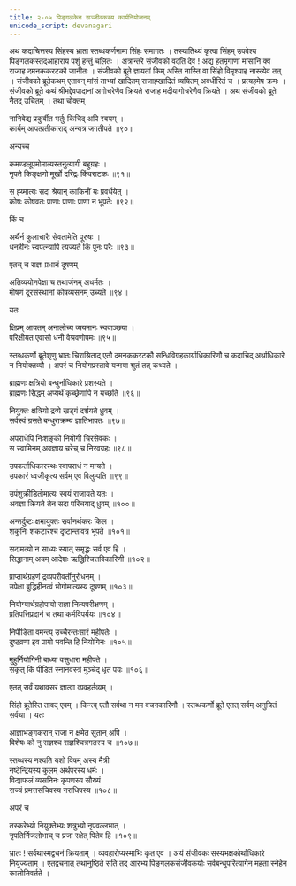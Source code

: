 ```yaml
---
title: २-०५ पिङ्गलकेन सञ्जीवकस्य कार्यनियोजनम्
unicode_script: devanagari
---
```


अथ कदाचित्तस्य सिंहस्य भ्राता स्तब्धकर्णनामा सिंहः समागतः । तस्यातिथ्यं कृत्वा सिंहम् उपवेश्य पिङ्गलकस्तद्आहाराय पशुं हन्तुं चलितः । अत्रान्तरे संजीवको वदति देव ! अद्य हतमृगाणां मांसानि क्व राजाह दमनककरटकौ जानीतः । संजीवको ब्रूते ज्ञायतां किम् अस्ति नास्ति वा सिंहो विमृश्याह नास्त्येव तत् । संजीवको ब्रूतेकथम् एतावन् मांसं ताभ्यां खादितम् राजाह्खादितं व्ययितम् अवधीरितं च । प्रत्यहमेष क्रमः । संजीवको ब्रूते कथं श्रीमद्देवपादानां अगोचरेणैव क्रियते राजाह
मदीयागोचरेणैव क्रियते । अथ संजीवको ब्रूते नैतद् उचितम् । तथा चोक्तम्

नानिवेद्य प्रकुर्वीत भर्तुः किंचिद् अपि स्वयम् ।  
कार्यम् आपत्प्रतीकाराद् अन्यत्र जगतीपते ॥९०॥

अन्यच्च

कमण्डलूपमोमात्यस्तनुत्यागी बहुग्रहः ।  
नृपते किङ्क्षणो मूर्खो दरिद्रः किंवराटकः ॥९१॥

स ह्य्मात्यः सदा श्रेयान् काकिनीं यः प्रवर्धयेत् ।  
कोषः कोषवतः प्राणाः प्राणाः प्राणा न भूपतेः ॥९२॥

किं च

अर्थैर्न कुलाचारैः सेवतामेति पूरुषः ।  
धनहीनः स्वपत्न्यापि त्यज्यते किं पुनः परैः ॥९३॥

एतच् च राज्ञः प्रधानं दूषणम्

अतिव्ययोनपेक्षा च तथार्जनम् अधर्मतः ।  
मोषणं दूरसंस्थानां कोषव्यसनम् उच्यते ॥९४॥

यतः

क्षिप्रम् आयतम् अनालोच्य व्ययमानः स्ववाञ्छया ।  
परिक्षीयत एवासौ धनी वैश्रवणोपमः ॥९५॥

स्तब्धकर्णो ब्रूतेशृणु भ्रातः चिराश्रिताद् एतौ दमनककरटकौ सन्धिविग्रहकार्याधिकारिणौ च कदाचिद् अर्थाधिकारे न नियोक्तव्यौ । अपरं च नियोगप्रस्तावे यन्मया श्रुतं तत् कथ्यते ।  

ब्राह्मणः क्षत्रियो बन्धुर्नाधिकारे प्रशस्यते ।  
ब्राह्मणः सिद्धम् अप्यर्थं कृच्छ्रेणापि न यच्छति ॥९६॥

नियुक्तः क्षत्रियो द्रव्ये खड्गं दर्शयते ध्रुवम् ।  
सर्वस्वं ग्रसते बन्धुराक्रम्य ज्ञातिभावतः ॥९७॥

अपराधेपि निःशङ्को नियोगी चिरसेवकः ।  
स स्वामिनम् अवज्ञाय चरेच् च निरवग्रहः ॥९८॥

उपकर्ताधिकारस्थः स्वापराधं न मन्यते ।  
उपकारं ध्वजीकृत्य सर्वम् एव विलुम्पति ॥९९॥

उपंशुक्रीडितोमात्यः स्वयं राजायते यतः ।  
अवज्ञा क्रियते तेन सदा परिचयाद् ध्रुवम् ॥१००॥

अन्तर्दुष्टः क्षमायुक्तः सर्वानर्थकरः किल ।  
शकुनिः शकटारश्च दृष्टान्तावत्र भूपते ॥१०१॥

सदामत्यो न साध्यः स्यात् समृद्धः सर्व एव हि ।  
सिद्धानाम् अयम् आदेशः ऋद्धिश्चित्तविकारिणी ॥१०२॥

प्राप्तार्थग्रहणं द्रव्यपरीवर्तोनुरोधनम् ।  
उपेक्षा बुद्धिहीनत्वं भोगोमात्यस्य दूषणम् ॥१०३॥

नियोग्यार्थग्रहोपायो राज्ञा नित्यपरीक्षणम् ।  
प्रतिपत्तिप्रदानं च तथा कर्मविपर्ययः ॥१०४॥

निपीडिता वमन्त्य् उच्चैरन्तःसारं महीपतेः ।  
दुष्टव्रणा इव प्रायो भवन्ति हि नियोगिनः ॥१०५॥

मुहुर्नियोगिनी बाध्या वसुधारा महीपते ।  
सकृत् किं पीडितं स्नानवस्त्रं मुञ्चेद् धृतं पयः ॥१०६॥

एतत् सर्वं यथावसरं ज्ञात्वा व्यवहर्तव्यम् ।  

सिंहो ब्रूतेस्ति तावद् एवम् । किन्त्व् एतौ सर्वथा न मम वचनकारिणौ । स्तब्धकर्णो ब्रूते एतत् सर्वम् अनुचितं सर्वथा । यतः

आज्ञाभङ्गकरान् राजा न क्षमेत सुतान् अपि ।  
विशेषः को नु राज्ञश्च राज्ञश्चित्रगतस्य च ॥१०७॥

स्तब्धस्य नश्यति यशो विषम् अस्य मैत्री  
नष्टेन्द्रियस्य कुलम् अर्थपरस्य धर्मः ।  
विद्याफलं व्यसनिनः कृपणस्य सौख्यं  
राज्यं प्रमत्तसचिवस्य नराधिपस्य ॥१०८॥

अपरं च

तस्करेभ्यो नियुक्तेभ्यः शत्रुभ्यो नृपवल्लभात् ।  
नृपतिर्निजलोभाच् च प्रजा रक्षेत् पितेव हि ॥१०९॥

भ्रातः ! सर्वथास्मद्वचनं क्रियताम् । व्यवहारोप्यस्माभिः कृत एव । अयं संजीवकः सस्यभक्षकोर्थाधिकारे नियुज्यताम् । एतद्वचनात् तथानुष्ठिते सति तद् आरभ्य पिङ्गलकसंजीवकयोः सर्वबन्धुपरित्यागेन महता स्नेहेन कालोतिवर्तते ।  
